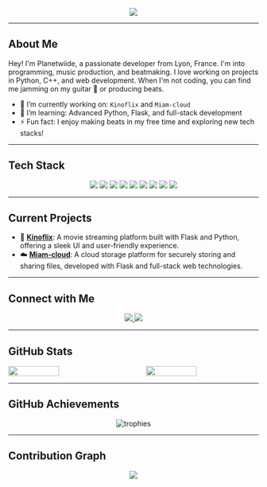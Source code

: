 <p align="center">
  <img src="https://readme-typing-svg.demolab.com/?lines=welcome+to+planetwiide's+github;enjoy+exploring+my+repositories!" />
</p>

---

## About Me

Hey! I'm Planetwiide, a passionate developer from Lyon, France. I'm into programming, music production, and beatmaking. I love working on projects in Python, C++, and web development. When I'm not coding, you can find me jamming on my guitar 🎸 or producing beats.

- 🔭 I’m currently working on: `Kinoflix` and `Miam-cloud`
- 🌱 I’m learning: Advanced Python, Flask, and full-stack development
- ⚡ Fun fact: I enjoy making beats in my free time and exploring new tech stacks!

---

## Tech Stack

<div align="center">
  <img src="https://img.shields.io/badge/Python-3776AB?style=for-the-badge&logo=python&logoColor=white" />
  <img src="https://img.shields.io/badge/C++-00599C?style=for-the-badge&logo=c%2B%2B&logoColor=white" />
  <img src="https://img.shields.io/badge/Flask-000000?style=for-the-badge&logo=flask&logoColor=white" />
  <img src="https://img.shields.io/badge/HTML5-E34F26?style=for-the-badge&logo=html5&logoColor=white" />
  <img src="https://img.shields.io/badge/CSS3-1572B6?style=for-the-badge&logo=css3&logoColor=white" />
  <img src="https://img.shields.io/badge/Linux-FCC624?style=for-the-badge&logo=linux&logoColor=black" />
  <img src="https://img.shields.io/badge/JavaScript-F7DF1E?style=for-the-badge&logo=javascript&logoColor=black" />
  <img src="https://img.shields.io/badge/Java-007396?style=for-the-badge&logo=java&logoColor=white" />
  <img src="https://img.shields.io/badge/Java-ED8B00?style=for-the-badge&logo=openjdk&logoColor=white" />
</div>

---

## Current Projects

- 🎥 [**Kinoflix**](#): A movie streaming platform built with Flask and Python, offering a sleek UI and user-friendly experience.
- ☁️ [**Miam-cloud**](#): A cloud storage platform for securely storing and sharing files, developed with Flask and full-stack web technologies.

---

## Connect with Me

<p align="center">
  <a href="https://twitter.com/planetwiide">
    <img src="https://img.shields.io/badge/Twitter-%231DA1F2.svg?style=for-the-badge&logo=Twitter&logoColor=white" />
  </a>
  <a href="https://discord.gg/your-discord-id">
    <img src="https://img.shields.io/badge/Discord-%237289DA.svg?style=for-the-badge&logo=discord&logoColor=white" />
  </a>
</p>

---

## GitHub Stats

<div style="display: flex; justify-content: space-between; align-items: center; width: 100%;">
  <img width="45%" src="https://github-readme-stats.vercel.app/api?username=planetwiide&theme=radical&title_color=00aaff">
  <img width="45%" src="http://github-readme-streak-stats.herokuapp.com/?user=planetwiide&theme=radical&date_format=M%20j%5B%2C%20Y%5D&ring=00aaff&fire=00aaff&sideNums=00aaff">
</div>

---

## GitHub Achievements

<p align="center">
  <img src="https://github-profile-trophy.vercel.app/?username=planetwiide&theme=radical&title_color=00aaff" alt="trophies" />
</p>

---

## Contribution Graph

<p align="center">
  <img src="https://activity-graph.herokuapp.com/graph?username=planetwiide&bg_color=000000&color=00aaff&line=ff3068&point=ff3068&area=true&hide_border=true" />
</p>
